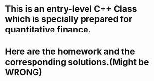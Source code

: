 # This is an entry-level C++ Class which is specially prepared for quantitative finance.
# Here are the homework and the corresponding solutions.(Might be WRONG)
